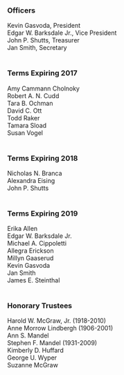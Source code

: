 <div class="row margin-bottom-10">

<div class="col-md-6">

### Officers
Kevin Gasvoda, President<br />
Edgar W. Barksdale Jr., Vice President<br />
John P. Shutts, Treasurer<br />
Jan Smith, Secretary
<br />
<br />

### Terms Expiring 2017
Amy Cammann Cholnoky<br />
Robert A. N. Cudd<br />
Tara B. Ochman<br />
David C. Ott<br />
Todd Raker<br />
Tamara Sload<br />
Susan Vogel
<br />
<br />

### Terms Expiring 2018
Nicholas N. Branca<br />
Alexandra Eising<br />
John P. Shutts
<br />
<br />

</div>
<div class="col-md-6">
	
### Terms Expiring 2019
Erika Allen<br />
Edgar W. Barksdale Jr.<br />
Michael A. Cippoletti<br />
Allegra Erickson<br />
Millyn Gaaserud<br />
Kevin Gasvoda<br />
Jan Smith<br />
James E. Steinthal
<br />
<br />

### Honorary Trustees
Harold W. McGraw, Jr. (1918-2010)<br />
Anne Morrow Lindbergh (1906-2001)<br />
Ann S. Mandel<br />
Stephen F. Mandel (1931-2009)<br />
Kimberly D. Huffard<br />
George U. Wyper<br />
Suzanne McGraw

</div>
</div>